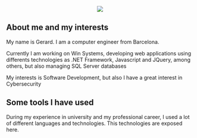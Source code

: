 <p align="center">
  <img src="https://capsule-render.vercel.app/api?text=Welcome👋 &animation=fadeIn&type=waving&color=gradient&height=100"/>
</p>

<div class="mardown-heading" dir="auto">
    <h2 class="heading-element">About me and my interests</h2>
</div>

<p>My name is Gerard. I am a  computer engineer from Barcelona.</p>
<p>Currently I am working on Win Systems, developing web applications using differents technologies as .NET Framework, Javascript and JQuery, among others, but also managing SQL Server databases</p>
<p>My interests is Software Development, but also I have a great interest in Cybersecurity</p>

<div class="markdown-heading" dir="auto">
    <h2 class="heading-element">Some tools I have used
</div>
<p>During my experience in university and my professional career, I used a lot of different languages and technologies. This technologies are exposed here.</p>

<i class="devicon-anaconda-original colored"></i>
